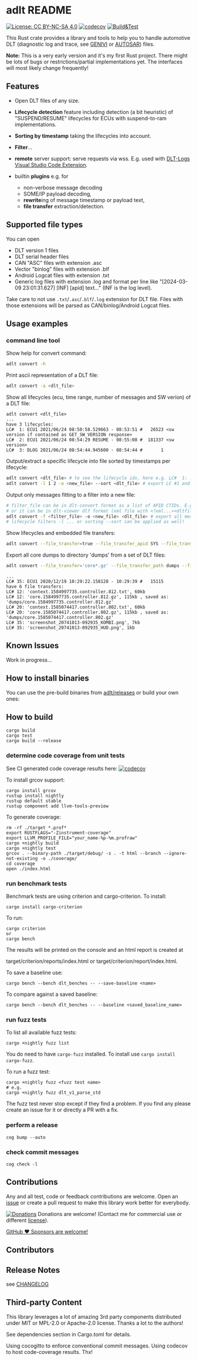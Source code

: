 # adlt README

[![License: CC BY-NC-SA 4.0](https://img.shields.io/badge/License-CC_BY--NC--SA_4.0-lightgrey.svg)](https://creativecommons.org/licenses/by-nc-sa/4.0/)
[![codecov](https://codecov.io/gh/mbehr1/adlt/branch/main/graph/badge.svg?[token=IXSFCJO277)](https://codecov.io/gh/mbehr1/adlt)
[![Build&Test](https://github.com/mbehr1/adlt/actions/workflows/rust.yml/badge.svg)](https://github.com/mbehr1/adlt/actions?query=workflow%3ARust)

This Rust crate provides a library and tools to help you to handle automotive DLT (diagnostic log and trace, see [GENIVI](https://at.projects.genivi.org/wiki/display/PROJ/Diagnostic+Log+and+Trace) or [AUTOSAR](https://www.autosar.org/fileadmin/user_upload/standards/foundation/1-0/AUTOSAR_PRS_DiagnosticLogAndTraceProtocol.pdf)) files.

**Note:** This is a very early version and it's my first Rust project. There might be lots of bugs or restrictions/partial implementations yet. The interfaces will most likely change frequently!

## Features

- Open DLT files of any size.
- **Lifecycle detection** feature including detection (a bit heuristic) of "SUSPEND/RESUME" lifecycles for ECUs with suspend-to-ram implementations.
- **Sorting by timestamp** taking the lifecycles into account.
- **Filter**...

- **remote** server support: serve requests via wss. E.g. used with [DLT-Logs Visual Studio Code Extension](https://marketplace.visualstudio.com/items?itemName=mbehr1.dlt-logs).
- builtin **plugins** e.g. for
  - non-verbose message decoding
  - SOME/IP payload decoding,
  - **rewrite**ing of message timestamp or payload text,
  - **file transfer** extraction/detection.

## Supported file types

You can open

- DLT version 1 files
- DLT serial header files
- CAN "ASC" files with extension .asc
- Vector "binlog" files with extension .blf
- Android Logcat files with extension .txt
- Generic log files with extension .log and format per line like "[2024-03-09 23:01:31.627] [INF] [apid] text..." (INF is the log level).

Take care to not use `.txt`/`.asc`/`.blf`/`.log` extension for DLT file. Files with those extensions will be parsed as CAN/binlog/Android Logcat files.

## Usage examples

### command line tool

Show help for convert command:

```sh
adlt convert -h
```

Print ascii representation of a DLT file:

```sh
adlt convert -a <dlt_file>
```

Show all lifecycles (ecu, time range, number of messages and SW verion) of a DLT file:

```
adlt convert <dlt_file>
...
have 3 lifecycles:
LC#  1: ECU1 2021/06/24 08:50:58.529663 - 08:53:51 #   26523 <sw version if contained as GET_SW_VERSION response>
LC#  2: ECU1 2021/06/24 08:54:29 RESUME - 08:55:08 #  181337 <sw version>
LC#  3: DLOG 2021/06/24 08:54:44.945600 - 08:54:44 #       1
```

Output/extract a specific lifecycle into file sorted by timestamps per lifecycle:

```sh
adlt convert <dlt_file> # to see the lifecycle ids. here e.g. LC#  1: ... and LC#  2: ...
adlt convert -l 1 2 -o <new_file> --sort <dlt_file> # export LC #1 and #2 sorted into new_file
```

Output only messages fitting to a filter into a new file:

```sh
# filter_file can be in dlt-convert format as a list of APID CTIDs. E.g. echo "API1 CTI1  API2 CTI2 " > filter_file
# or it can be in dlt-viewer dlf format (xml file with <?xml...><dltfilter><filter>... )
adlt convert -f <filter_file> -o <new_file> <dlt_file> # export all messages fitting to filter_file sorted into new_file
# lifecycle filters -l ... or sorting --sort can be applied as well!
```

Show lifecycles and embedded file transfers:

```sh
adlt convert --file_transfer=true --file_transfer_apid SYS --file_transfer_ctid FILE <dlt_file>
```

Export all core dumps to directory 'dumps' from a set of DLT files:

```sh
adlt convert --file_transfer='core*.gz' --file_transfer_path dumps --file_transfer_apid SYS --file_transfer_ctid FILE '**/*.dlt'
```

```
...
LC# 35: ECU1 2020/12/19 10:29:22.158128 - 10:29:39 #   15115
have 6 file transfers:
LC# 12: 'context.1584997735.controller.812.txt', 60kb
LC# 12: 'core.1584997735.controller.812.gz', 115kb , saved as: 'dumps/core.1584997735.controller.812.gz'
LC# 20: 'context.1585074417.controller.802.txt', 60kb
LC# 20: 'core.1585074417.controller.802.gz', 115kb , saved as: 'dumps/core.1585074417.controller.802.gz'
LC# 35: 'screenshot_20741013-092935_KOMBI.png', 7kb
LC# 35: 'screenshot_20741013-092935_HUD.png', 1kb
```

## Known Issues

Work in progress...

## How to install binaries

You can use the pre-build binaries from [adlt/releases](https://github.com/mbehr1/adlt/releases) or build your own ones:

## How to build

```
cargo build
cargo test
cargo build --release
```

### determine code coverage from unit tests

See CI generated code coverage results here:
[![codecov](https://codecov.io/gh/mbehr1/adlt/branch/main/graph/badge.svg?token=IXSFCJO277)](https://codecov.io/gh/mbehr1/adlt)

To install grcov support:

```
cargo install grcov
rustup install nightly
rustup default stable
rustup component add llvm-tools-preview
```

To generate coverage:

```
rm -rf ./target *.prof*
export RUSTFLAGS="-Zinstrument-coverage"
export LLVM_PROFILE_FILE="your_name-%p-%m.profraw"
cargo +nightly build
cargo +nightly test
grcov . --binary-path ./target/debug/ -s . -t html --branch --ignore-not-existing -o ./coverage/
cd coverage
open ./index.html
```

### run benchmark tests

Benchmark tests are using criterion and cargo-criterion.
To install:

```
cargo install cargo-criterion
```

To run:

```
cargo criterion
or
cargo bench
```

The results will be printed on the console and an html report is created at

target/criterion/reports/index.html or
target/criterion/report/index.html.

To save a baseline use:

```
cargo bench --bench dlt_benches -- --save-baseline <name>
```

To compare against a saved baseline:

```
cargo bench --bench dlt_benches -- --baseline <saved_baseline_name>
```

### run fuzz tests

To list all available fuzz tests:

```
cargo +nightly fuzz list
```

You do need to have `cargo-fuzz` installed. To install use `cargo install cargo-fuzz`.

To run a fuzz test:

```
cargo +nightly fuzz <fuzz test name>
# e.g.
cargo +nightly fuzz dlt_v1_parse_std
```

The fuzz test never stop except if they find a problem. If you find any please create an issue for it or directly a PR with a fix.

### perform a release

```
cog bump --auto
```

### check commit messages

```
cog check -l
```

## Contributions

Any and all test, code or feedback contributions are welcome.
Open an [issue](https://github.com/mbehr1/adlt/issues) or create a pull request to make this library work better for everybody.

[![Donations](https://www.paypalobjects.com/en_US/DK/i/btn/btn_donateCC_LG.gif)](https://www.paypal.com/cgi-bin/webscr?cmd=_s-xclick&hosted_button_id=2ZNMJP5P43QQN&source=url) Donations are welcome! (Contact me for commercial use or different [license](https://creativecommons.org/licenses/by-nc-sa/4.0/legalcode)).

[GitHub ♥︎ Sponsors are welcome!](https://github.com/sponsors/mbehr1)

## Contributors

## Release Notes

see [CHANGELOG](./CHANGELOG.md)

## Third-party Content

This library leverages a lot of amazing 3rd party components distributed under MIT or MPL-2.0 or Apache-2.0 license. Thanks a lot to the authors!

See dependencies section in Cargo.toml for details.

Using cocogitto to enforce conventional commit messages.
Using codecov to host code-coverage results. Thx!
